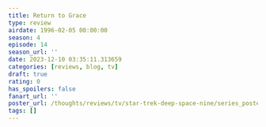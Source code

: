 ```yaml
---
title: Return to Grace
type: review
airdate: 1996-02-05 00:00:00
season: 4
episode: 14
season_url: ''
date: 2023-12-10 03:35:11.313659
categories: [reviews, blog, tv]
draft: true
rating: 0
has_spoilers: false
fanart_url: ''
poster_url: /thoughts/reviews/tv/star-trek-deep-space-nine/series_poster.jpg
tags: []
---
```


